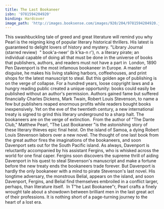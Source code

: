 ```yaml
---
title: The Last Bookaneer
isbn: '9781594204920'
binding: Hardcover
image_path: 'http://images.booksense.com/images/920/204/9781594204920.jpg'
---
```



This swashbuckling tale of greed and great literature will remind you why Pearl is the reigning king of popular literary historical thrillers. His latest is guaranteed to delight lovers of history and mystery. "Library Journal (starred review)&nbsp;
" book'a-neer' (b k'ka-n r'), n. a literary pirate; an individual capable of doing all that must be done in the universe of books that publishers, authors, and readers must not have a part in&nbsp;
London, 1890 Pen Davenport is the most infamous bookaneer in Europe. A master of disguise, he makes his living stalking harbors, coffeehouses, and print shops for the latest manuscript to steal. But this golden age of publishing is on the verge of collapse. For a hundred years, loose copyright laws and a hungry reading public created a unique opportunity: books could easily be published without an author's permission. Authors gained fame but suffered financially Charles Dickens, Mark Twain, Robert Louis Stevenson, to name a few but publishers reaped enormous profits while readers bought books inexpensively. Yet on the eve of the twentieth century, a new international treaty is signed to grind this literary underground to a sharp halt. The bookaneers are on the verge of extinction.&nbsp;
From the author of "The Dante Club," Matthew Pearl, "The Last Bookaneer "is the astonishing story of these literary thieves epic final heist. On the island of Samoa, a dying Robert Louis Stevenson labors over a new novel. The thought of one last book from the great author fires the imaginations of the bookaneers, and soon Davenport sets out for the South Pacific island. As always, Davenport is reluctantly accompanied by his assistant Fergins, who is whisked across the world for one final caper. Fergins soon discovers the supreme thrill of aiding Davenport in his quest to steal Stevenson's manuscript and make a fortune before the new treaty ends the bookaneers trade forever. But Davenport is hardly the only bookaneer with a mind to pirate Stevenson's last novel. His longtime adversary, the monstrous Belial, appears on the island, and soon Davenport, Fergins, and Belial find themselves embroiled in a conflict larger, perhaps, than literature itself.&nbsp;
In T"he Last Bookanee"r, Pearl crafts a finely wrought tale about a showdown between brilliant men in the last great act of their professions. It is nothing short of a page-turning journey to the heart of a lost era.